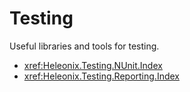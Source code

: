# Testing

Useful libraries and tools for testing.

- <xref:Heleonix.Testing.NUnit.Index>
- <xref:Heleonix.Testing.Reporting.Index>
